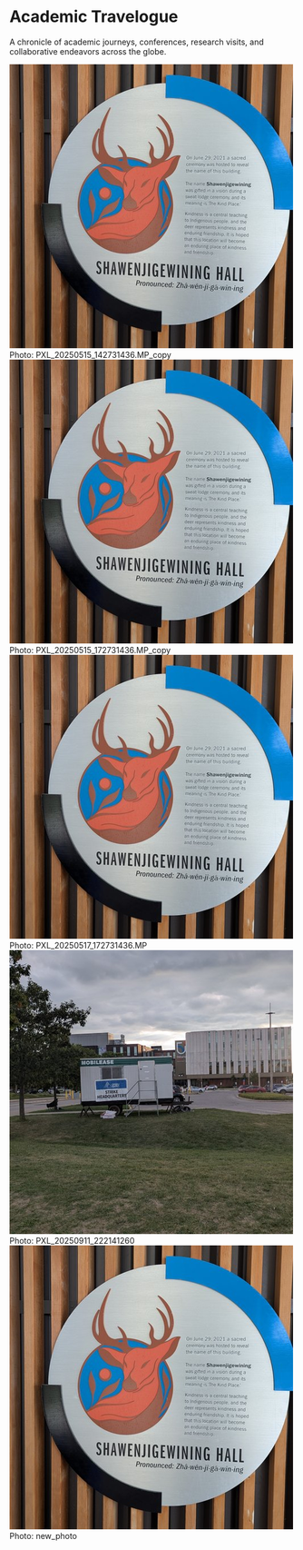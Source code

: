 # Academic Travelogue

A chronicle of academic journeys, conferences, research visits, and collaborative endeavors across the globe.

<div class="gallery-grid">
<div class="gallery-item" 
     data-full-image="../assets/travelogue/full/PXL_20250515_142731436.MP_copy.jpg?v=1758249906"
     data-full-caption="Detailed caption for PXL_20250515_142731436.MP_copy">
<img class="gallery-thumbnail" src="../assets/travelogue/thumbnails/PXL_20250515_142731436.MP_copy.jpg?v=1758249906" alt="PXL_20250515_142731436.MP_copy">
<div class="gallery-caption">Photo: PXL_20250515_142731436.MP_copy</div>
</div>
<div class="gallery-item" 
     data-full-image="../assets/travelogue/full/PXL_20250515_172731436.MP_copy.jpg?v=1758249906"
     data-full-caption="Detailed caption for PXL_20250515_172731436.MP_copy">
<img class="gallery-thumbnail" src="../assets/travelogue/thumbnails/PXL_20250515_172731436.MP_copy.jpg?v=1758249906" alt="PXL_20250515_172731436.MP_copy">
<div class="gallery-caption">Photo: PXL_20250515_172731436.MP_copy</div>
</div>
<div class="gallery-item" 
     data-full-image="../assets/travelogue/full/PXL_20250517_172731436.MP.jpg?v=1758249906"
     data-full-caption="Detailed caption for PXL_20250517_172731436.MP">
<img class="gallery-thumbnail" src="../assets/travelogue/thumbnails/PXL_20250517_172731436.MP.jpg?v=1758249906" alt="PXL_20250517_172731436.MP">
<div class="gallery-caption">Photo: PXL_20250517_172731436.MP</div>
</div>
<div class="gallery-item" 
     data-full-image="../assets/travelogue/full/PXL_20250911_222141260.jpg?v=1758249906"
     data-full-caption="Detailed caption for PXL_20250911_222141260">
<img class="gallery-thumbnail" src="../assets/travelogue/thumbnails/PXL_20250911_222141260.jpg?v=1758249906" alt="PXL_20250911_222141260">
<div class="gallery-caption">Photo: PXL_20250911_222141260</div>
</div>
<div class="gallery-item" 
     data-full-image="../assets/travelogue/full/new_photo.jpg?v=1758249906"
     data-full-caption="Detailed caption for new_photo">
<img class="gallery-thumbnail" src="../assets/travelogue/thumbnails/new_photo.jpg?v=1758249906" alt="new_photo">
<div class="gallery-caption">Photo: new_photo</div>
</div>
</div>
